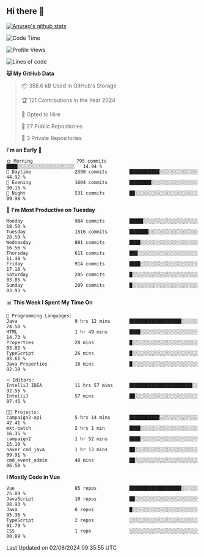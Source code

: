 ## Hi there 👋

[![Anurag's github stats](https://github-readme-stats.vercel.app/api?username=Songwonseok)](https://github.com/anuraghazra/github-readme-stats)



<!--START_SECTION:waka-->
![Code Time](http://img.shields.io/badge/Code%20Time-2%2C963%20hrs%2018%20mins-blue)

![Profile Views](http://img.shields.io/badge/Profile%20Views-0-blue)

![Lines of code](https://img.shields.io/badge/From%20Hello%20World%20I%27ve%20Written-34.8%20million%20lines%20of%20code-blue)

**🐱 My GitHub Data** 

> 📦 358.6 kB Used in GitHub's Storage 
 > 
> 🏆 121 Contributions in the Year 2024
 > 
> 💼 Opted to Hire
 > 
> 📜 27 Public Repositories 
 > 
> 🔑 3 Private Repositories 
 > 
**I'm an Early 🐤** 

```text
🌞 Morning                795 commits         ████░░░░░░░░░░░░░░░░░░░░░   14.94 % 
🌆 Daytime                2390 commits        ███████████░░░░░░░░░░░░░░   44.92 % 
🌃 Evening                1604 commits        ████████░░░░░░░░░░░░░░░░░   30.15 % 
🌙 Night                  531 commits         ██░░░░░░░░░░░░░░░░░░░░░░░   09.98 % 
```
📅 **I'm Most Productive on Tuesday** 

```text
Monday                   984 commits         █████░░░░░░░░░░░░░░░░░░░░   18.50 % 
Tuesday                  1516 commits        ███████░░░░░░░░░░░░░░░░░░   28.50 % 
Wednesday                881 commits         ████░░░░░░░░░░░░░░░░░░░░░   16.56 % 
Thursday                 611 commits         ███░░░░░░░░░░░░░░░░░░░░░░   11.48 % 
Friday                   914 commits         ████░░░░░░░░░░░░░░░░░░░░░   17.18 % 
Saturday                 205 commits         █░░░░░░░░░░░░░░░░░░░░░░░░   03.85 % 
Sunday                   209 commits         █░░░░░░░░░░░░░░░░░░░░░░░░   03.93 % 
```


📊 **This Week I Spent My Time On** 

```text
💬 Programming Languages: 
Java                     9 hrs 12 mins       ███████████████████░░░░░░   74.50 % 
HTML                     1 hr 49 mins        ████░░░░░░░░░░░░░░░░░░░░░   14.73 % 
Properties               28 mins             █░░░░░░░░░░░░░░░░░░░░░░░░   03.83 % 
TypeScript               26 mins             █░░░░░░░░░░░░░░░░░░░░░░░░   03.61 % 
Java Properties          16 mins             █░░░░░░░░░░░░░░░░░░░░░░░░   02.19 % 

🔥 Editors: 
IntelliJ IDEA            11 hrs 57 mins      ███████████████████████░░   92.55 % 
IntelliJ                 57 mins             ██░░░░░░░░░░░░░░░░░░░░░░░   07.45 % 

🐱‍💻 Projects: 
campaign2-api            5 hrs 14 mins       ███████████░░░░░░░░░░░░░░   42.41 % 
mkt-batch                2 hrs 1 min         ████░░░░░░░░░░░░░░░░░░░░░   16.35 % 
campaign2                1 hr 52 mins        ████░░░░░░░░░░░░░░░░░░░░░   15.10 % 
naver_cmd_java           1 hr 13 mins        ██░░░░░░░░░░░░░░░░░░░░░░░   09.91 % 
cmd_event_admin          48 mins             ██░░░░░░░░░░░░░░░░░░░░░░░   06.50 % 
```

**I Mostly Code in Vue** 

```text
Vue                      85 repos            ███████████████████░░░░░░   75.89 % 
JavaScript               10 repos            ██░░░░░░░░░░░░░░░░░░░░░░░   08.93 % 
Java                     6 repos             █░░░░░░░░░░░░░░░░░░░░░░░░   05.36 % 
TypeScript               2 repos             ░░░░░░░░░░░░░░░░░░░░░░░░░   01.79 % 
CSS                      1 repo              ░░░░░░░░░░░░░░░░░░░░░░░░░   00.89 % 
```




 Last Updated on 02/08/2024 09:35:55 UTC
<!--END_SECTION:waka-->
